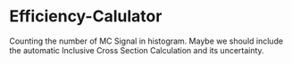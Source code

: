 # Efficiency-Calulator
Counting the number of MC Signal in histogram. Maybe we should include the automatic Inclusive Cross Section Calculation and its uncertainty.
